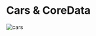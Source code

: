 # Cars & CoreData
![cars](https://user-images.githubusercontent.com/107209053/187420789-a60a60df-927b-439d-8a3a-ad409d9d43ce.png)
